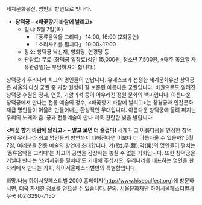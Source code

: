 세계문화유산, 명인의 향연으로 빛나다.

- **창덕궁 - <배꽃향기 바람에 날리고>**
  - 일시: 5월 7일(목)
    - 「풍류음악을 그리다」 14:00, 16:00 (2회공연)
    - 「소리사위를 펼치다」 10:00~17:00
  - 장소: 창덕궁 낙선재, 영화당, 연경당 등
  - 관람료: 무료 (창덕궁 입장료(성인 15,000원, 청소년 7,500원, ※매주 목요일 자유관람일)는 부담하셔야 합니다.)

창덕궁과 우리나라 최고의 명인들이 만납니다. 유네스코가 선정한 세계문화유산 창덕궁은 서울의 다섯 궁궐 중 가장 원형이 잘 보존된 아름다운 궁궐입니다. 비원으로도 알려진 창덕궁 후원은 정자, 연못, 기암괴석 등이 어우러진 정원 문화의 백미입니다. 아름다운 창덕궁에서 만나는 전통 예술의 정수, <배꽃향기 바람에 날리고>는 창경궁과 인간문화재급 명인들이 어울려 만들어내는 환상적인 무대입니다. 아름다운 창덕궁에 울려 퍼지는 우리의 노래와 춤. 궁과 전통예술이 만나 더욱 찬란한 빛을 발합니다.

**<배꽃 향기 바람에 날리고> ~ 알고 보면 더 즐겁다!**
세계가 그 아름다움을 인정한 창덕궁에 우리나라 최고 명인들의 향연까지 더해진다면 이보다 더 아름다울 수 있을까? 5월 7일, 여러분을 전통 예술의 향연에 초대합니다. 가(歌),무(舞),악(樂)의 명인들이 펼치는 ‘풍류음악을 그리다’는 최고의 공연을 감상하는 놓칠 수 없는 기회입니다. 또한 창덕궁을 거닐다 만나는 ‘소리사위를 펼치다’도 기대해 주십시오. 우리나라를 대표하는 명인을 한자리에서 만나는 기회, 하이서울페스티벌만의 특별함입니다.

희망.나눔 하이서욌페스티벌 2009 홈페이지(http://www.hiseoulfest.org)에 방문하시면, 더욱 자세한 정보를 얻으실 수 있습니다.
문의: 서울문화재단 하이서울페스티벌사무국 (02)3290-7150